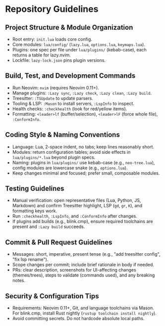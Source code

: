 # Repository Guidelines

## Project Structure & Module Organization
- Root entry: `init.lua` loads core config.
- Core modules: `lua/config/` (`lazy.lua`, `options.lua`, `keymaps.lua`).
- Plugins: one spec per file under `lua/plugins/` (kebab-case), each returns a table for lazy.nvim.
- Lockfile: `lazy-lock.json` pins plugin versions.

## Build, Test, and Development Commands
- Run Neovim: `nvim` (requires Neovim 0.11+).
- Manage plugins: `:Lazy sync`, `:Lazy check`, `:Lazy clean`, `:Lazy build`.
- Treesitter: `:TSUpdate` to update parsers.
- Tooling & LSP: `:Mason` to install servers, `:LspInfo` to inspect.
- Health checks: `:checkhealth` (look for red/yellow items).
- Formatting: `<leader>lf` (buffer/selection), `<leader>lF` (force whole file), `:ConformInfo`.

## Coding Style & Naming Conventions
- Language: Lua, 2-space indent, no tabs; keep lines reasonably short.
- Modules: return configuration tables; avoid side effects in `lua/plugins/*.lua` beyond plugin specs.
- Naming: plugins in `lua/plugins/` use kebab-case (e.g., `neo-tree.lua`), config modules are lowercase snake (e.g., `options.lua`).
- Keep changes minimal and focused; prefer small, composable modules.

## Testing Guidelines
- Manual verification: open representative files (Lua, Python, JS, Markdown) and confirm Treesitter highlight, LSP (`gd`, `gr`, `K`), and formatting keys work.
- Run `:checkhealth`, `:LspInfo`, and `:ConformInfo` after changes.
- If plugins add builds (e.g., blink.cmp), ensure required toolchains are present and `:Lazy build` succeeds.

## Commit & Pull Request Guidelines
- Messages: short, imperative, present tense (e.g., "add treesitter config", "fix lsp rename").
- Scope changes per commit; include brief rationale in body if needed.
- PRs: clear description, screenshots for UI-affecting changes (themes/trees), steps to validate (commands used), and any breaking notes.

## Security & Configuration Tips
- Requirements: Neovim 0.11+, Git, and language toolchains via Mason. For blink.cmp, install Rust nightly (`rustup toolchain install nightly`).
- Avoid committing secrets. Do not hardcode absolute local paths.
